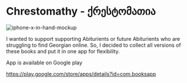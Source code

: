 # Chrestomathy - ქრესტომათია

![iphone-x-in-hand-mockup](https://user-images.githubusercontent.com/53994979/130496777-db31be3d-f8ec-49e6-a255-17508d6a10a8.png)


I wanted to support supporting Abiturients or future Abiturients who are struggling to find Georgian online. So, I decided to collect all versions of these books and put it in one app for flexibility.

App is available on Google play

https://play.google.com/store/apps/details?id=com.booksapp
